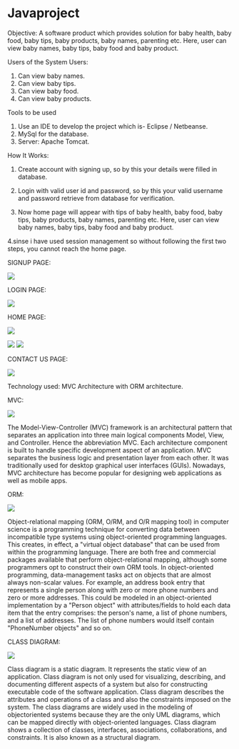 # Javaproject
Objective:
A software product which provides solution for baby health, baby food, baby tips, baby products, baby names, parenting etc. Here, user can view baby names, baby tips, baby food and baby product.

Users of the System
 Users:
1.	Can view baby names.
2.	Can view baby tips.
3.	Can view baby food.
4.	Can view baby products.

Tools to be used
1.	Use an IDE to develop the project which is- Eclipse / Netbeanse.
2.	MySql for the database.
3.	Server: Apache Tomcat.

How It Works:
1.	Create account with signing up, so by this your details were filled in database.

2.	Login with valid user id and password, so by this your valid username and password retrieve from database for verification.

3.	Now home page will appear with tips of baby health, baby food, baby tips, baby products, baby names, parenting etc. Here, user can view baby names, baby tips, baby food and baby product.

4.sinse i have used session management so without following the first two steps, you cannot reach the home page.

SIGNUP PAGE:

![](untitled6.png)

LOGIN PAGE:

![](untitled1.png)

HOME PAGE:

![](untitled2.png)

![](untitled3.png)
![](untitled4.png)

CONTACT US PAGE:

![](untitled5.png)

Technology used:
MVC Architecture with ORM architecture.

MVC:

![](Untitled.png)

The Model-View-Controller (MVC) framework is an architectural pattern that separates an application into three main logical components Model, View, and Controller. Hence the abbreviation MVC. Each architecture component is built to handle specific development aspect of an application. MVC separates the business logic and presentation layer from each other. It was traditionally used for desktop graphical user interfaces (GUIs). Nowadays, MVC architecture has become popular for designing web applications as well as mobile apps.

ORM:

![](BabyCare/orm.jfif)

Object-relational mapping (ORM, O/RM, and O/R mapping tool) in computer science is a programming technique for converting data between incompatible type systems using object-oriented programming languages. This creates, in effect, a "virtual object database" that can be used from within the programming language. There are both free and commercial packages available that perform object-relational mapping, although some programmers opt to construct their own ORM tools.
In object-oriented programming, data-management tasks act on objects that are almost always non-scalar values. For example, an address book entry that represents a single person along with zero or more phone numbers and zero or more addresses. This could be modeled in an object-oriented implementation by a "Person object" with attributes/fields to hold each data item that the entry comprises: the person's name, a list of phone numbers, and a list of addresses. The list of phone numbers would itself contain "PhoneNumber objects" and so on. 

CLASS DIAGRAM:

![](BabyCare/BabyCareClassDiag.png)

Class diagram is a static diagram. It represents the static view of an application. Class diagram is not only used for visualizing, describing, and documenting different aspects of a system but also for constructing executable code of the software application.
Class diagram describes the attributes and operations of a class and also the constraints imposed on the system. The class diagrams are widely used in the modeling of objectoriented systems because they are the only UML diagrams, which can be mapped directly with object-oriented languages.
Class diagram shows a collection of classes, interfaces, associations, collaborations, and constraints. It is also known as a structural diagram.
